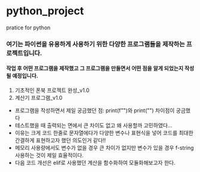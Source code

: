 # python_project
pratice for python<br/>

<h3>여기는 파이썬을 유용하게 사용하기 위한 다양한 프로그램들을 제작하는 프로젝트입니다.<br/></h3>
<h4>작업 후 어떤 프로그램을 제작했고 그 프로그램을 만들면서 어떤 점을 알게 되었는지 작성될 예정입니다.<br/></h4>

1. 기초적인 폰북 프로젝트 완성_v1.0
2. 계산기 프로그램_v1.0
- 프로그램을 작성하면서 제일 궁금했던 점: print(f"")와 print("") 차이점이 궁금했다
- 테스트했을 때 출력되는 면에서 큰 차이도 없고 왜 사용할까 고민하였다...
- 이유는 크게 코드 한줄로 문자열에다가 다양한 변수나 표현식을 넣어 코드를 최대한 간결하게 표현하고자 했던 의도인거 같다!!
- 메모리 사용량에서도 변수가 없을 경우 큰 차이가 없지만 변수가 있을 경우 f-string사용하는 것이 제일 효율적이다.
- 다음 코드 개선은 elif로 사용했던 계산을 함수화하여 모듈화해보고자 한다.
